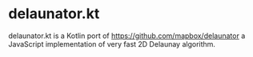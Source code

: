 # delaunator.kt

delaunator.kt is a Kotlin port of https://github.com/mapbox/delaunator a JavaScript implementation of very fast 2D Delaunay algorithm.
